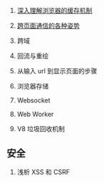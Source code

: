 1. [深入理解浏览器的缓存机制](https://github.com/fyuanfen/note/blob/master/article/Network/%E6%B7%B1%E5%85%A5%E7%90%86%E8%A7%A3%E6%B5%8F%E8%A7%88%E5%99%A8%E7%9A%84%E7%BC%93%E5%AD%98%E6%9C%BA%E5%88%B6.md)

2. [跨页面通信的各种姿势](https://github.com/fyuanfen/note/blob/master/article/Network/%E8%B7%A8%E9%A1%B5%E9%9D%A2%E9%80%9A%E4%BF%A1%E7%9A%84%E5%90%84%E7%A7%8D%E5%A7%BF%E5%8A%BF.md)
3. 跨域
4. 回流与重绘

5. 从输入 url 到显示页面的步骤

6. 浏览器存储
7. Websocket
8. Web Worker
9. V8 垃圾回收机制

## 安全

1. 浅析 XSS 和 CSRF
